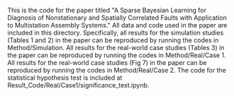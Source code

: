 This is the code for the paper titled "A Sparse Bayesian Learning for Diagnosis of Nonstationary and Spatially Correlated Faults with Application to Multistation Assembly Systems."
All data and code used in the paper are included in this directory.
Specifically, all results for the simulation studies (Tables 1 and 2) in the paper can be reproduced by running the codes in Method/Simulation.
All results for the real-world case studies (Tables 3) in the paper can be reproduced by running the codes in Method/Real/Case 1.
All results for the real-world case studies (Fig 7) in the paper can be reproduced by running the codes in Method/Real/Case 2.
The code for the statistical hypothesis test is included at Result_Code/Real/Case1/significance_test.ipynb.

